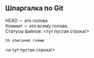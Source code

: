 ## Шпаргалка по Git

HEAD -- это голова.  
Коммит -- это всему голова.  
Статусы файлов:
<тут пустая строка!>

```mermaid
%% описание схемы
```
<и тут пустая строка!> 